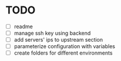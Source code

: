 # TODO
- [ ] readme
- [ ] manage ssh key using backend
- [ ] add servers' ips to upstream section
- [ ] parameterize configuration with variables
- [ ] create folders for different environments
